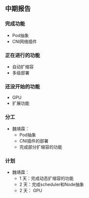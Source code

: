 ## 中期报告

### 完成功能
-   Pod抽象
-   CNI网络插件

### 正在进行的功能
-   自动扩缩容
-   多级部署

### 还没开始的功能
-   GPU
-   扩展功能

### 分工
-   魏靖霖：
    -   Pod抽象
    -   CNI插件的部署
    -   完成部分扩缩容的功能
  
### 计划
-   魏靖霖：
    -   1 天：完成动态扩缩容的功能
    -   2 天：完成scheduler和Node抽象
    -   2 天： GPU